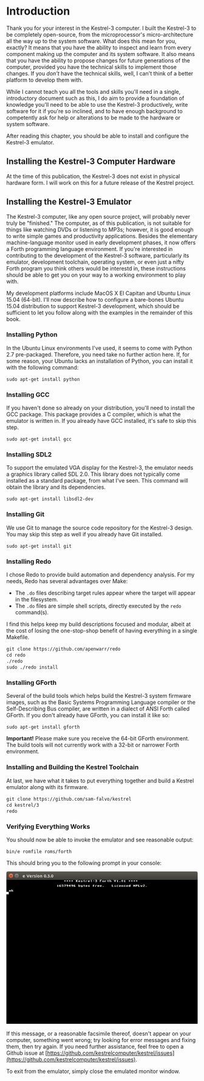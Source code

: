 # Introduction

Thank you for your interest in the Kestrel-3 computer.  I built the Kestrel-3 to be completely open-source, from the microprocessor's micro-architecture all the way up to the system software.  What does this mean for you, exactly?  It means that you have the ability to inspect and learn from every component making up the computer and its system software.  It also means that you have the ability to propose changes for future generations of the computer, provided you have the technical skills to implement those changes.  If you *don't* have the technical skills, well, I can't think of a better platform to develop them with.

While I cannot teach you all the tools and skills you'll need in a single, introductory document such as this, I do aim to provide a foundation of knowledge you'll need to be able to use the Kestrel-3 productively, write software for it if you're so inclined, and to have enough background to competently ask for help or alterations to be made to the hardware or system software.

After reading this chapter, you should be able to install and configure the Kestrel-3 emulator.

## Installing the Kestrel-3 Computer Hardware

At the time of this publication, the Kestrel-3 does not exist in physical hardware form.  I will work on this for a future release of the Kestrel project.

## Installing the Kestrel-3 Emulator

The Kestrel-3 computer, like any open source project, will probably never truly be "finished."  The computer, as of this publication, is not suitable for things like watching DVDs or listening to MP3s; however, it is good enough to write simple games and productivity applications.  Besides the elementary machine-language monitor used in early development phases, it now offers a Forth programming language environment.  If you're interested in contributing to the development of the Kestrel-3 software, particularly its emulator, development toolchain, operating system, or even just a nifty Forth program you think others would be interestd in, these instructions should be able to get you on your way to a working environment to play with.

My development platforms include MacOS X El Capitan and Ubuntu Linux 15.04 (64-bit).  I'll now describe how to configure a bare-bones Ubuntu 15.04 distribution to support Kestrel-3 development, which should be sufficient to let you follow along with the examples in the remainder of this book.

### Installing Python

In the Ubuntu Linux environments I've used, it seems to come with Python 2.7 pre-packaged.  Therefore, you need take no further action here.  If, for some reason, your Ubuntu lacks an installation of Python, you can install it with the following command:

    sudo apt-get install python

### Installing GCC

If you haven't done so already on your distribution, you'll need to install the GCC package.  This package provides a C compiler, which is what the emulator is written in.  If you already have GCC installed, it's safe to skip this step.

    sudo apt-get install gcc

### Installing SDL2

To support the emulated VGA display for the Kestrel-3, the emulator needs a graphics library called SDL 2.0.  This library does not typically come installed as a standard package, from what I've seen.  This command will obtain the library and its dependencies.

    sudo apt-get install libsdl2-dev

### Installing Git

We use Git to manage the source code repository for the Kestrel-3 design.  You may skip this step as well if you already have Git installed.

    sudo apt-get install git

### Installing Redo

I chose Redo to provide build automation and dependency analysis.  For my needs, Redo has several advantages over Make:

* The `.do` files describing target rules appear where the target will appear in the filesystem.
* The `.do` files are simple shell scripts, directly executed by the `redo` command(s).

I find this helps keep my build descriptions focused and modular, albeit at the cost of losing the one-stop-shop benefit of having everything in a single Makefile.

    git clone https://github.com/apenwarr/redo
    cd redo
    ./redo
    sudo ./redo install

### Installing GForth

Several of the build tools which helps build the Kestrel-3 system firmware images, such as the Basic Systems Programming Language compiler or the Self-Describing Bus compiler, are written in a dialect of ANSI Forth called GForth.  If you don't already have GForth, you can install it like so:

    sudo apt-get install gforth

**Important!**  Please make sure you receive the 64-bit GForth environment.  The build tools will not currently work with a 32-bit or narrower Forth environment.

### Installing and Building the Kestrel Toolchain

At last, we have what it takes to put everything together and build a Kestrel emulator along with its firmware.

    git clone https://github.com/sam-falvo/kestrel
    cd kestrel/3
    redo

### Verifying Everything Works

You should now be able to invoke the emulator and see reasonable output:

    bin/e romfile roms/forth

This should bring you to the following prompt in your console:

![Initial screen after powering your Kestrel-3.](images/ch1.bootscreen.png)

If this message, or a reasonable facsimile thereof, doesn't appear on your computer, something went wrong; try looking for error messages and fixing them, then try again.  If you need further assistance, feel free to open a Github issue at [https://github.com/kestrelcomputer/kestrel/issues](https://github.com/kestrelcomputer/kestrel/issues).

To exit from the emulator, simply close the emulated monitor window.
